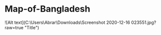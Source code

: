 # Map-of-Bangladesh

![Alt text](C:\Users\Abrar\Downloads\Screenshot 2020-12-16 023551.jpg?raw=true "Title")
